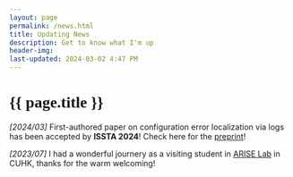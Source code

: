 ```yaml
---
layout: page
permalink: /news.html
title: Updating News
description: Get to know what I'm up 
header-img: 
last-updated: 2024-03-02 4:47 PM
---
```


<h1 class="mx-auto" style="font-family:Courgette;">{{ page.title }}</h1>

*[2024/03]* First-authored paper on configuration error localization via logs has been accepted by **ISSTA 2024**! Check here for the <a href="https://arxiv.org/pdf/2404.00640.pdf" class="highlighted">preprint</a>!

*[2023/07]* I had a wonderful journery as a visiting student in <a href="http://ariselab.cse.cuhk.edu.hk/" class="highlighted">ARISE Lab</a> in CUHK, thanks for the warm welcoming!




<!-- *This is an example of code* -->
<!-- ```java -->
<!-- ``` -->


